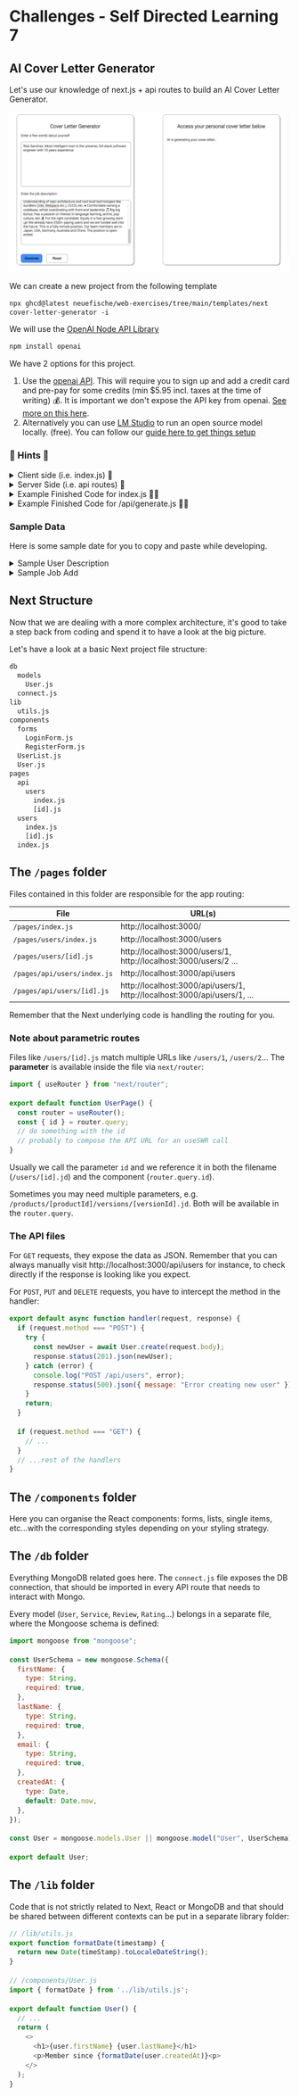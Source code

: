 # Challenges - Self Directed Learning 7

## AI Cover Letter Generator

Let's use our knowledge of next.js + api routes to build an AI Cover Letter Generator.

![Demo](./assets/demo.png)

We can create a new project from the following template

```
npx ghcd@latest neuefische/web-exercises/tree/main/templates/next cover-letter-generator -i
```

We will use the [OpenAI Node API Library](https://www.npmjs.com/package/openai)

```bash
npm install openai
```

We have 2 options for this project.

1. Use the [openai API](https://platform.openai.com/api-keys). This will require you to sign up and add a credit card and pre-pay for some credits (min $5.95 incl. taxes at the time of writing) 💰. It is important we don't expose the API key from openai. [See more on this here](./assets/openai-api-key-setup.md).
2. Alternatively you can use [LM Studio](https://lmstudio.ai/) to run an open source model locally. (free). You can follow our [guide here to get things setup](./assets/lm-studio-setup.md)

### 🙈 Hints 🙈

<details>
<summary>Client side (i.e. index.js) 🙈</summary>

- Form (with 2 textareas)
- useState to display the end result (initial value empty)
- Event Listener for submit
- Inside `handleSubmit` we will need to make a request to our API route (i.e. `/api/generate`)
</details>

<details>

<summary>Server Side (i.e. api routes) 🙈</summary>

- `/api/generate.js`
- `import OpenAI from "openai";`
- If you are using your own openai api key you will need something like this.
  ```js
  const openai = new OpenAI({
    apiKey: process.env.OPEN_API_KEY,
  });
  ```
- If you are using LM Studio, you would need something like this. (Double check the port)
  ```js
  const openai = new OpenAI({
    baseURL: "http://localhost:1234/v1",
    apiKey: "lm-studio",
  });
  ```
- Read the user and company info from the body and use it to generate a prompt. i.e. something like

```js
const prompt = `Write a cover letter for a job application. Some info about the company and the position: ${companyInfo}. Some info about myself: ${userInfo}.`;
```

- Make a request using the openai package. i.e.

```js
const response = await openai.chat.completions.create({
  messages: [{ role: "user", content: prompt }],
  // model: "gpt-3.5-turbo", // use this if using your own openai key
});
```

- Find the relevant data in the response and send it back to the client. Please note that it might take a while to generate the response if you are running it locally.
</details>

<details>
<summary>Example Finished Code for index.js 🙈🙈</summary>

```js
import { useState } from "react";

export default function Home() {
  const [apiOutput, setApiOutput] = useState("");

  const callGenerateEndpoint = async (userInfo, companyInfo) => {
    setApiOutput("AI is generating your cover letter...");

    const response = await fetch("/api/generate", {
      method: "POST",
      headers: {
        "Content-Type": "application/json",
      },
      body: JSON.stringify({ userInfo, companyInfo }),
    });

    const data = await response.json();
    console.log(data);
    const { output } = data;
    console.log("OpenAI replied...", output);

    setApiOutput(output);
  };

  const handleSubmit = (event) => {
    event.preventDefault();
    const formElements = event.target.elements;
    const userInfo = formElements.userInfo.value;
    const companyInfo = formElements.companyInfo.value;
    callGenerateEndpoint(userInfo, companyInfo);
  };

  return (
    <div>
      <section>
        <div>
          <h1>Cover Letter Generator</h1>
        </div>
        <div>
          <form onSubmit={handleSubmit}>
            <div>
              <label htmlFor="userInfo">Enter a few words about yourself</label>
            </div>
            <textarea id="userInfo" name="userInfo" rows="10" />
            <div>
              <label htmlFor="companyInfo">Enter the job description</label>
            </div>
            <textarea id="companyInfo" name="companyInfo" rows="10" />
            <div>
              <button className="generate-button" type="submit">
                Generate
              </button>
              <button type="reset">Reset</button>
            </div>
          </form>
        </div>
      </section>
      <section>
        <h1>Access your personal cover letter below</h1>
        <p>{apiOutput}</p>
      </section>
    </div>
  );
}
```

</details>

<details>
<summary>Example Finished Code for /api/generate.js 🙈🙈</summary>

```js
import OpenAI from "openai";

// const openai = new OpenAI({
//   apiKey: process.env.OPEN_API_KEY,
// });
const openai = new OpenAI({
  baseURL: "http://localhost:1234/v1",
  apiKey: "lm-studio",
});

export default async function handler(request, response) {
  console.log(request.body);
  const { userInfo, companyInfo } = request.body;

  const prompt = `
  Write a cover letter for a job application. Some info about the company and the position: ${companyInfo}. Some info about myself: ${userInfo}. 
  `;

  const data = await openai.chat.completions.create({
    messages: [{ role: "user", content: prompt }],
    // model: "gpt-3.5-turbo", // use this if using your own openai key
  });

  const completion = data.choices[0].message.content;

  response.status(200).json({ output: completion });
}
```

</details>

### Sample Data

Here is some sample date for you to copy and paste while developing.

<details>
<summary>Sample User Description</summary>
Rick Sanchez. Most intelligent man in the universe, full stack software engineer with 10 years experience.
</details>

<details>
<summary>Sample Job Add</summary>
Remote Senior Front End Developer. Join our fun and international team, benefit from a flexible work environment and work on products that help people across the world understand each other. We welcome candidates from all cultures, genders, or walks of life 💛🌐💚 Migaku is an all-in-one language learning platform that allows you to study a language with content you love on Netflix, Youtube, websites, books, and more. Create flashcards with one click while you watch or read, including a screenshot and audio recording of the scene, and study them on your phone later wherever you are. We're going through a big rebranding and we’re now looking for a senior front-end developer to help build apps based on our new, super fun brand and UI designs. The ideal candidate... 💬 Is fluent in English ⏱ Can start immediately 🏝 Wants to work remotely 👀 Has a keen eye for details 🖥 Has experience with: ● Vue, ideally Vue 3 and Composition API ● Strong React developers are also welcome, but you should be comfortable with a switch to Vue ● Experience in frameworks like Nuxt.js or Next.js and knowledge of different rendering techniques like SSG, SSR, ISR. Bonus for interest in emerging technologies like Astro ● Strong CSS fundamentals ● Understanding of repo architecture and root level technologies like bundlers (Vite, Webpack etc.), CI/CD, etc. ● Comfortable owning a codebase, whilst coordinating with front-end leadership 🎵 Big big bonus: Has a passion or interest in language learning, anime, pop culture, etc! 🧙‍♀️ For the right candidate: Equity in a fast growing start-up! We already have 2500+ paying users and we are funded well into the future. This is a fully remote position. Our team members are in Japan, USA, Germany, Australia and China. The position is open-ended.
</details>

## Next Structure

Now that we are dealing with a more complex architecture, it's good to take a step back from coding and spend it to have a look at the big picture.

Let's have a look at a basic Next project file structure:

```
db
  models
    User.js
  connect.js
lib
  utils.js
components
  forms
    LoginForm.js
    RegisterForm.js
  UserList.js
  User.js
pages
  api
    users
      index.js
      [id].js
  users
    index.js
    [id].js
  index.js
```

## The `/pages` folder

Files contained in this folder are responsible for the app routing:

| File                        | URL(s)                                                                    |
| --------------------------- | ------------------------------------------------------------------------- |
| `/pages/index.js`           | http://localhost:3000/                                                    |
| `/pages/users/index.js`     | http://localhost:3000/users                                               |
| `/pages/users/[id].js`      | http://localhost:3000/users/1, http://localhost:3000/users/2 ...          |
| `/pages/api/users/index.js` | http://localhost:3000/api/users                                           |
| `/pages/api/users/[id].js`  | http://localhost:3000/api/users/1, http://localhost:3000/api/users/1, ... |

Remember that the Next underlying code is handling the routing for you.

### Note about parametric routes

Files like `/users/[id].js` match multiple URLs like `/users/1`, `/users/2`...
The **parameter** is available inside the file via `next/router`:

```js
import { useRouter } from "next/router";

export default function UserPage() {
  const router = useRouter();
  const { id } = router.query;
  // do something with the id
  // probably to compose the API URL for an useSWR call
}
```

Usually we call the parameter `id` and we reference it in both the filename (`/users/[id].jd`) and the component (`router.query.id`).

Sometimes you may need multiple parameters, e.g. `/products/[productId]/versions/[versionId].jd`. Both will be available in the `router.query`.

### The API files

For `GET` requests, they expose the data as JSON. Remember that you can always manually visit http://localhost:3000/api/users for instance, to check directly if the response is looking like you expect.

For `POST`, `PUT` and `DELETE` requests, you have to intercept the method in the handler:

```js
export default async function handler(request, response) {
  if (request.method === "POST") {
    try {
      const newUser = await User.create(request.body);
      response.status(201).json(newUser);
    } catch (error) {
      console.log("POST /api/users", error);
      response.status(500).json({ message: "Error creating new user" });
    }
    return;
  }

  if (request.method === "GET") {
    // ...
  }
  // ...rest of the handlers
}
```

## The `/components` folder

Here you can organise the React components: forms, lists, single items, etc...with the corresponding styles depending on your styling strategy.

## The `/db` folder

Everything MongoDB related goes here. The `connect.js` file exposes the DB connection, that should be imported in every API route that needs to interact with Mongo.

Every model (`User`, `Service`, `Review`, `Rating`...) belongs in a separate file, where the Mongoose schema is defined:

```js
import mongoose from "mongoose";

const UserSchema = new mongoose.Schema({
  firstName: {
    type: String,
    required: true,
  },
  lastName: {
    type: String,
    required: true,
  },
  email: {
    type: String,
    required: true,
  },
  createdAt: {
    type: Date,
    default: Date.now,
  },
});

const User = mongoose.models.User || mongoose.model("User", UserSchema);

export default User;
```

## The `/lib` folder

Code that is not strictly related to Next, React or MongoDB and that should be shared between different contexts can be put in a separate library folder:

```js
// /lib/utils.js
export function formatDate(timestamp) {
  return new Date(timeStamp).toLocaleDateString();
}

// /components/User.js
import { formatDate } from '../lib/utils.js';

export default function User() {
  // ...
  return (
    <>
      <h1>{user.firstName} {user.lastName}</h1>
      <p>Member since {formatDate(user.createdAt)}<p>
    </>
  );
}
```

